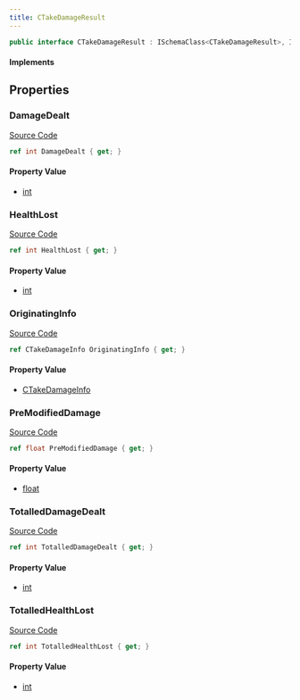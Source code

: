 ```yaml
---
title: CTakeDamageResult
---
```


```csharp
public interface CTakeDamageResult : ISchemaClass<CTakeDamageResult>, ISchemaField, ISchemaClass, INativeHandle
```

#### Implements

## Properties

### DamageDealt

[Source Code](https://github.com/swiftly-solution/swiftlys2/blob/beta/managed/src/SwiftlyS2.Generated/Schemas/Interfaces/CTakeDamageResult.cs#L20)

```csharp
ref int DamageDealt { get; }
```

#### Property Value

- [int](https://learn.microsoft.com/dotnet/api/system.int32)

### HealthLost

[Source Code](https://github.com/swiftly-solution/swiftlys2/blob/beta/managed/src/SwiftlyS2.Generated/Schemas/Interfaces/CTakeDamageResult.cs#L18)

```csharp
ref int HealthLost { get; }
```

#### Property Value

- [int](https://learn.microsoft.com/dotnet/api/system.int32)

### OriginatingInfo

[Source Code](https://github.com/swiftly-solution/swiftlys2/blob/beta/managed/src/SwiftlyS2.Generated/Schemas/Interfaces/CTakeDamageResult.cs#L16)

```csharp
ref CTakeDamageInfo OriginatingInfo { get; }
```

#### Property Value

- [CTakeDamageInfo](/docs/api/shared/natives/ctakedamageinfo)

### PreModifiedDamage

[Source Code](https://github.com/swiftly-solution/swiftlys2/blob/beta/managed/src/SwiftlyS2.Generated/Schemas/Interfaces/CTakeDamageResult.cs#L22)

```csharp
ref float PreModifiedDamage { get; }
```

#### Property Value

- [float](https://learn.microsoft.com/dotnet/api/system.single)

### TotalledDamageDealt

[Source Code](https://github.com/swiftly-solution/swiftlys2/blob/beta/managed/src/SwiftlyS2.Generated/Schemas/Interfaces/CTakeDamageResult.cs#L26)

```csharp
ref int TotalledDamageDealt { get; }
```

#### Property Value

- [int](https://learn.microsoft.com/dotnet/api/system.int32)

### TotalledHealthLost

[Source Code](https://github.com/swiftly-solution/swiftlys2/blob/beta/managed/src/SwiftlyS2.Generated/Schemas/Interfaces/CTakeDamageResult.cs#L24)

```csharp
ref int TotalledHealthLost { get; }
```

#### Property Value

- [int](https://learn.microsoft.com/dotnet/api/system.int32)

